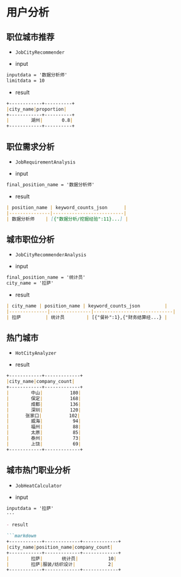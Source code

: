 # 用户分析

## 职位城市推荐

- `JobCityRecommender`

- input
```txt
inputdata = '数据分析师'
limitdata = 10
```

- result
```markdown
+------------+----------+
|city_name|proportion|
+------------+----------+
|        湖州|       0.8|
+------------+----------+
```

## 职位需求分析

- `JobRequirementAnalysis`

- input
```txt
final_position_name = '数据分析师'
```

- result
```markdown
| position_name | keyword_counts_json      |
|---------------|--------------------------|
| 数据分析师    | [{"数据分析/挖掘经验":11}...] |
```

## 城市职位分析

- `JobCityRecommenderAnalysis`

- input
```txt
final_position_name = '统计员'
city_name = '拉萨'
```

- result
```markdown
| city_name | position_name | keyword_counts_json         |
|--------------|---------------|-----------------------------|
| 拉萨         | 统计员        | [{"餐补":1},{"财务结算经...} |
```

## 热门城市

- `HotCityAnalyzer`

- result
```markdown
+------------+-------------+
|city_name|company_count|
+------------+-------------+
|        中山|          180|
|        保定|          168|
|        成都|          136|
|        深圳|          120|
|      张家口|          102|
|        威海|           94|
|        福州|           88|
|        太原|           85|
|        泰州|           73|
|        上饶|           69|
+------------+-------------+
```

## 城市热门职业分析

- `JobHeatCalculator`

- input
```markdown
inputdata = '拉萨'
···

- result

```markdown
+------------+-------------+-------------+
|city_name|position_name|company_count|
+------------+-------------+-------------+
|        拉萨|       统计员|           10|
|        拉萨|服装/纺织设计|            2|
+------------+-------------+-------------+
```